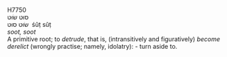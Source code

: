 <body>
  <p>H7750<br>  סוּט    שׂוּט  <br> שׂוּט  סוּט  ‎  śûṭ  sûṭ  <br><i>soot,</i> <i>soot </i><br>A primitive root; to <i>detrude</i>, that is, (intransitively and figuratively) <i>become</i> <i>derelict</i> (wrongly practise; namely, idolatry): - turn aside to.<br></p>
 </body>